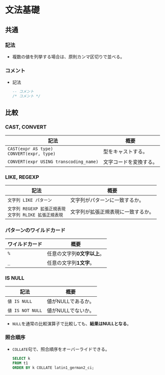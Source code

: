 # 文法基礎

## 共通

### 記法

- 複数の値を列挙する場合は、原則カンマ区切りで並べる。

### コメント

- 記法

  ```sql
  -- コメント
  /* コメント */
  ```

## 比較

### CAST, CONVERT

| 記法                                            | 概要                   |
| ----------------------------------------------- | ---------------------- |
| `CAST(expr AS type)`<br />`CONVERT(expr, type)` | 型をキャストする。     |
| `CONVERT(expr USING transcoding_name)`          | 文字コードを変換する。 |

### LIKE, REGEXP

| 記法                                                         | 概要                               |
| ------------------------------------------------------------ | ---------------------------------- |
| `文字列 LIKE パターン`                                       | 文字列がパターンに一致するか。     |
| `文字列 REGEXP 拡張正規表現`<br />`文字列 RLIKE 拡張正規表現` | 文字列が拡張正規表現に一致するか。 |

### パターンのワイルドカード

| ワイルドカード | 概要                        |
| -------------- | --------------------------- |
| `%`            | 任意の文字列**0文字以上**。 |
| `_`            | 任意の文字列**1文字**。     |

### IS NULL

| 記法             | 概要               |
| ---------------- | ------------------ |
| `値 IS NULL`     | 値がNULLであるか。 |
| `値 IS NOT NULL` | 値がNULLでないか。 |

- `NULL`を通常の比較演算子で比較しても、**結果はNULLとなる**。

### 照合順序

- `COLLATE`句で、照合順序をオーバーライドできる。

  ```sql
  SELECT k
  FROM t1
  ORDER BY k COLLATE latin1_german2_ci;
  ```
